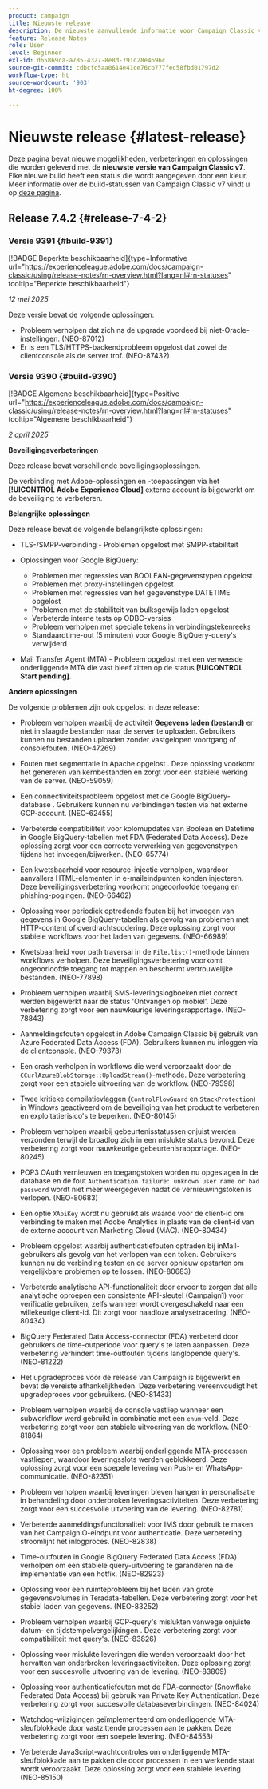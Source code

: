 ```yaml
---
product: campaign
title: Nieuwste release
description: De nieuwste aanvullende informatie voor Campaign Classic v7
feature: Release Notes
role: User
level: Beginner
exl-id: d65869ca-a785-4327-8e8d-791c28e4696c
source-git-commit: cdbcfc5aa0614e41ce76cb777fec58fbd01797d2
workflow-type: ht
source-wordcount: '903'
ht-degree: 100%

---
```


# Nieuwste release {#latest-release}

Deze pagina bevat nieuwe mogelijkheden, verbeteringen en oplossingen die worden geleverd met de **nieuwste versie van Campaign Classic v7**. Elke nieuwe build heeft een status die wordt aangegeven door een kleur. Meer informatie over de build-statussen van Campaign Classic v7 vindt u op [deze pagina](rn-overview.md).

## Release 7.4.2  {#release-7-4-2}

### Versie 9391 {#build-9391}

[!BADGE Beperkte beschikbaarheid]{type=Informative url="https://experienceleague.adobe.com/docs/campaign-classic/using/release-notes/rn-overview.html?lang=nl#rn-statuses" tooltip="Beperkte beschikbaarheid"}

_12 mei 2025_

Deze versie bevat de volgende oplossingen:

* Probleem verholpen dat zich na de upgrade voordeed bij niet-Oracle-instellingen. (NEO-87012)
* Er is een TLS/HTTPS-backendprobleem opgelost dat zowel de clientconsole als de server trof. (NEO-87432)

### Versie 9390 {#build-9390}

[!BADGE Algemene beschikbaarheid]{type=Positive url="https://experienceleague.adobe.com/docs/campaign-classic/using/release-notes/rn-overview.html?lang=nl#rn-statuses" tooltip="Algemene beschikbaarheid"}

_2 april 2025_

<!--
### Compatibility updates {#comp-7-4-2}

This release comes with the following compatibility updates:

* JQuery library update: fixes multiple UI issues (reports, web apps)
* PostgreSQL 15 and 16

-->

**Beveiligingsverbeteringen**

Deze release bevat verschillende beveiligingsoplossingen.

De verbinding met Adobe-oplossingen en -toepassingen via het **[!UICONTROL Adobe Experience Cloud]** externe account is bijgewerkt om de beveiliging te verbeteren.

**Belangrijke oplossingen**

Deze release bevat de volgende belangrijkste oplossingen:

* TLS-/SMPP-verbinding - Problemen opgelost met SMPP-stabiliteit

* Oplossingen voor Google BigQuery:

   * Problemen met regressies van BOOLEAN-gegevenstypen opgelost
   * Problemen met proxy-instellingen opgelost
   * Problemen met regressies van het gegevenstype DATETIME opgelost
   * Problemen met de stabiliteit van bulksgewijs laden opgelost
   * Verbeterde interne tests op ODBC-versies
   * Probleem verholpen met speciale tekens in verbindingstekenreeks
   * Standaardtime-out (5 minuten) voor Google BigQuery-query&#39;s verwijderd

* Mail Transfer Agent (MTA) - Probleem opgelost met een verweesde onderliggende MTA die vast bleef zitten op de status **[!UICONTROL Start pending]**.


**Andere oplossingen**

De volgende problemen zijn ook opgelost in deze release:

* Probleem verholpen waarbij de activiteit **Gegevens laden (bestand)** er niet in slaagde bestanden naar de server te uploaden<!--after an upgrade to version 8.3.8-->. Gebruikers kunnen nu bestanden uploaden zonder vastgelopen voortgang of consolefouten. (NEO-47269)

* Fouten met segmentatie in Apache opgelost <!--following an upgrade to Adobe Campaign Classic 7.2.2 build 9349-->. Deze oplossing voorkomt het genereren van kernbestanden en zorgt voor een stabiele werking van de server. (NEO-59059)

* Een connectiviteitsprobleem opgelost met de Google BigQuery-database <!--after upgrading to version 7.3.3 build 9359-->. Gebruikers kunnen nu verbindingen testen via het externe GCP-account. (NEO-62455)

* Verbeterde compatibiliteit voor kolomupdates van Boolean en Datetime in Google BigQuery-tabellen met FDA (Federated Data Access). Deze oplossing zorgt voor een correcte verwerking van gegevenstypen tijdens het invoegen/bijwerken. (NEO-65774)

* Een kwetsbaarheid voor resource-injectie verholpen, waardoor aanvallers HTML-elementen in e-maileindpunten konden injecteren. Deze beveiligingsverbetering voorkomt ongeoorloofde toegang en phishing-pogingen. (NEO-66462)

* Oplossing voor periodiek optredende fouten bij het invoegen van gegevens in Google BigQuery-tabellen als gevolg van problemen met HTTP-content of overdrachtscodering. Deze oplossing zorgt voor stabiele workflows voor het laden van gegevens. (NEO-66989)

* Kwetsbaarheid voor path traversal in de `File.list()`-methode binnen workflows verholpen. Deze beveiligingsverbetering voorkomt ongeoorloofde toegang tot mappen en beschermt vertrouwelijke bestanden. (NEO-77898)

* Probleem verholpen waarbij SMS-leveringslogboeken niet correct werden bijgewerkt naar de status &#39;Ontvangen op mobiel&#39;. Deze verbetering zorgt voor een nauwkeurige leveringsrapportage. (NEO-78843)

* Aanmeldingsfouten opgelost in Adobe Campaign Classic bij gebruik van Azure Federated Data Access (FDA). Gebruikers kunnen nu inloggen via de clientconsole. (NEO-79373)

* Een crash verholpen in workflows die werd veroorzaakt door de `CCurlAzureBlobStorage::UploadStream()`-methode. Deze verbetering zorgt voor een stabiele uitvoering van de workflow. (NEO-79598)

* Twee kritieke compilatievlaggen (`ControlFlowGuard` en `StackProtection`) in Windows geactiveerd om de beveiliging van het product te verbeteren en exploitatierisico&#39;s te beperken. (NEO-80145)

* Probleem verholpen waarbij gebeurtenisstatussen onjuist werden verzonden terwijl de broadlog zich in een mislukte status bevond. Deze verbetering zorgt voor nauwkeurige gebeurtenisrapportage. (NEO-80245)

* POP3 OAuth vernieuwen en toegangstoken worden nu opgeslagen in de database en de fout `Authentication failure: unknown user name or bad password` wordt niet meer weergegeven nadat de vernieuwingstoken is verlopen. (NEO-80683)

* Een optie `XApiKey` wordt nu gebruikt als waarde voor de client-id om verbinding te maken met Adobe Analytics in plaats van de client-id van de externe account van Marketing Cloud (MAC). (NEO-80434)

* Probleem opgelost waarbij authenticatiefouten optraden bij inMail-gebruikers als gevolg van het verlopen van een token. Gebruikers kunnen nu de verbinding testen en de server opnieuw opstarten om vergelijkbare problemen op te lossen. (NEO-80683)

* Verbeterde analytische API-functionaliteit door ervoor te zorgen dat alle analytische oproepen een consistente API-sleutel (Campaign1) voor verificatie gebruiken, zelfs wanneer wordt overgeschakeld naar een willekeurige client-id. Dit zorgt voor naadloze analysetracering. (NEO-80434)

* BigQuery Federated Data Access-connector (FDA) verbeterd door gebruikers de time-outperiode voor query&#39;s te laten aanpassen. Deze verbetering verhindert time-outfouten tijdens langlopende query&#39;s. (NEO-81222)

* Het upgradeproces voor de release van Campaign <!--7.4.1--> is bijgewerkt en bevat de vereiste afhankelijkheden. Deze verbetering vereenvoudigt het upgradeproces voor gebruikers. (NEO-81433)

* Probleem verholpen waarbij de console vastliep wanneer een subworkflow werd gebruikt in combinatie met een `enum`-veld. Deze verbetering zorgt voor een stabiele uitvoering van de workflow. (NEO-81864)

* Oplossing voor een probleem waarbij onderliggende MTA-processen vastliepen, waardoor leveringsslots werden geblokkeerd. Deze oplossing zorgt voor een soepele levering van Push- en WhatsApp-communicatie. (NEO-82351)

* Probleem verholpen waarbij leveringen bleven hangen in personalisatie in behandeling door onderbroken leveringsactiviteiten. Deze verbetering zorgt voor een succesvolle uitvoering van de levering. (NEO-82781)

* Verbeterde aanmeldingsfunctionaliteit voor IMS door gebruik te maken van het CampaignIO-eindpunt voor authenticatie. Deze verbetering stroomlijnt het inlogproces. (NEO-82838)

* Time-outfouten in Google BigQuery Federated Data Access (FDA) verholpen om een stabiele query-uitvoering te garanderen na de implementatie van een hotfix. (NEO-82923)

* Oplossing voor een ruimteprobleem bij het laden van grote gegevensvolumes in Teradata-tabellen. Deze verbetering zorgt voor het stabiel laden van gegevens. (NEO-83252)

* Probleem verholpen waarbij GCP-query&#39;s mislukten vanwege onjuiste datum- en tijdstempelvergelijkingen <!--after upgrading to version 9383-->. Deze verbetering zorgt voor compatibiliteit met query&#39;s. (NEO-83826)

* Oplossing voor mislukte leveringen die werden veroorzaakt door het hervatten van onderbroken leveringsactiviteiten. Deze oplossing zorgt voor een succesvolle uitvoering van de levering. (NEO-83809)

* Oplossing voor authenticatiefouten met de FDA-connector (Snowflake Federated Data Access) bij gebruik van Private Key Authentication. Deze verbetering zorgt voor succesvolle databaseverbindingen. (NEO-84024)

* Watchdog-wijzigingen geïmplementeerd om onderliggende MTA-sleufblokkade door vastzittende processen aan te pakken. Deze verbetering zorgt voor een soepele levering. (NEO-84553)

* Verbeterde JavaScript-wachtcontroles om onderliggende MTA-sleufblokkade aan te pakken die door processen in een werkende staat wordt veroorzaakt. Deze oplossing zorgt voor een stabiele levering. (NEO-85150)

